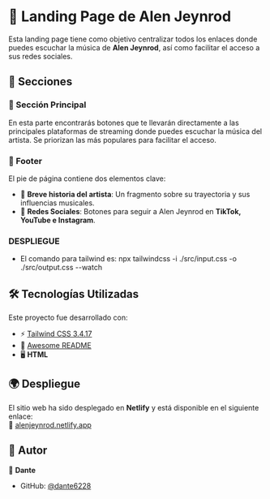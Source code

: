 # 🎵 Landing Page de Alen Jeynrod  

Esta landing page tiene como objetivo centralizar todos los enlaces donde puedes escuchar la música de **Alen Jeynrod**, así como facilitar el acceso a sus redes sociales.  

## 🚀 Secciones  

### 🔹 Sección Principal  
En esta parte encontrarás botones que te llevarán directamente a las principales plataformas de streaming donde puedes escuchar la música del artista. Se priorizan las más populares para facilitar el acceso.  

### 🔹 Footer  
El pie de página contiene dos elementos clave:  
- 📝 **Breve historia del artista**: Un fragmento sobre su trayectoria y sus influencias musicales.  
- 📲 **Redes Sociales**: Botones para seguir a Alen Jeynrod en **TikTok, YouTube e Instagram**.  

### DESPLIEGUE
- El comando para tailwind es: npx tailwindcss -i ./src/input.css -o ./src/output.css --watch

## 🛠️ Tecnologías Utilizadas  
Este proyecto fue desarrollado con:  
- ⚡ [Tailwind CSS 3.4.17](https://v3.tailwindcss.com/)  
- 📄 [Awesome README](https://github.com/matiassingers/awesome-readme)  
- 🖥️ **HTML**  

## 🌍 Despliegue  
El sitio web ha sido desplegado en **Netlify** y está disponible en el siguiente enlace:  
🔗 [alenjeynrod.netlify.app](https://alenjeynrod.netlify.app/)  

## 👤 Autor  
📌 **Dante**  
- GitHub: [@dante6228](https://www.github.com/dante6228)  
